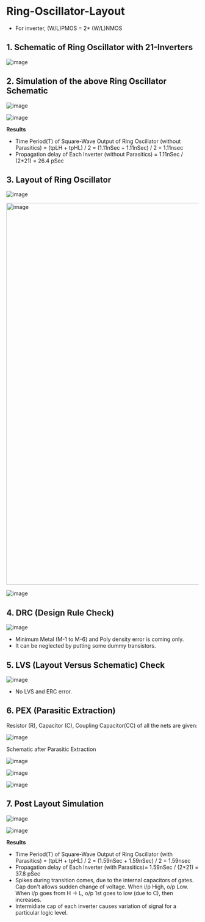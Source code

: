 # Ring-Oscillator-Layout

* For inverter, (W/L)PMOS = 2* (W/L)NMOS
 
## 1.	Schematic of Ring Oscillator with 21-Inverters
  ![image](https://github.com/Sourav365/Ring-Oscillator-Layout/assets/49667585/8431ecf3-b02d-4fb6-84eb-8fdb9094013f)


## 2.	Simulation of the above Ring Oscillator Schematic 
  ![image](https://github.com/Sourav365/Ring-Oscillator-Layout/assets/49667585/4dc5d2c0-ab3e-4e39-a699-6b5de7472d0e)

  ![image](https://github.com/Sourav365/Ring-Oscillator-Layout/assets/49667585/6e4e2d0a-b123-4e2f-8c4e-fe1e44e4cad8)


  **Results**
  * Time Period(T) of Square-Wave Output of Ring Oscillator (without Parasitics) = (tpLH + tpHL) / 2 = (1.11nSec + 1.11nSec) / 2 = 1.11nsec
  * Propagation delay of Each Inverter (without Parasitics) = 1.11nSec / (2*21) = 26.4 pSec

## 3. Layout of Ring Oscillator
  ![image](https://github.com/Sourav365/Ring-Oscillator-Layout/assets/49667585/e44d0c9a-6fb7-45ef-a357-a39fe200caf8)

  <img width="1000" alt="image" src="https://github.com/Sourav365/Ring-Oscillator-Layout/assets/49667585/1cc82f6e-d184-46a0-96c5-35566391c7f7">


  ![image](https://github.com/Sourav365/Ring-Oscillator-Layout/assets/49667585/2b13bbe2-b4a5-4ef6-b315-9895a31db146)

## 4. DRC (Design Rule Check)

  ![image](https://github.com/Sourav365/Ring-Oscillator-Layout/assets/49667585/985add90-ac86-4a0a-a06e-0ce94795ab8b)

  * Minimum Metal (M-1 to M-6) and Poly density error is coming only.
  * It can be neglected by putting some dummy transistors.

## 5. LVS (Layout Versus Schematic) Check
  ![image](https://github.com/Sourav365/Ring-Oscillator-Layout/assets/49667585/98e40dcc-c240-4f4a-8a65-1dc1ef3c19e0)

  * No LVS and ERC error.
    
## 6. PEX (Parasitic Extraction)
  Resistor (R), Capacitor (C), Coupling Capacitor(CC) of all the nets are given:
  
  ![image](https://github.com/Sourav365/Ring-Oscillator-Layout/assets/49667585/6731c195-c117-4438-933e-22d956eb4ede)

  Schematic after Parasitic Extraction
  
  ![image](https://github.com/Sourav365/Ring-Oscillator-Layout/assets/49667585/1f8959f0-e3f7-4c6f-8fb4-9a32c36b886a)

  ![image](https://github.com/Sourav365/Ring-Oscillator-Layout/assets/49667585/6e878d7f-a8c0-40e2-adc2-f9fc40d05ec3)

  ![image](https://github.com/Sourav365/Ring-Oscillator-Layout/assets/49667585/593d0875-e6ed-423f-ab63-91ed5a33d9d3)
  
## 7. Post Layout Simulation
  ![image](https://github.com/Sourav365/Ring-Oscillator-Layout/assets/49667585/4e91a6c9-7ee4-44b6-935e-c6b673ce8f39)

  ![image](https://github.com/Sourav365/Ring-Oscillator-Layout/assets/49667585/39ca951c-47aa-48ca-aae1-251cfd8c19cd)

  **Results**
  * Time Period(T) of Square-Wave Output of Ring Oscillator (with Parasitics) = (tpLH + tpHL) / 2 = (1.59nSec + 1.59nSec) / 2 = 1.59nsec
  * Propagation delay of Each Inverter (with Parasitics)= 1.59nSec / (2*21) = 37.8 pSec
  * Spikes during transition comes, due to the internal capacitors of gates. Cap don't allows sudden change of voltage. When i/p High, o/p Low. When i/p goes from H -> L, o/p 1st goes to low (due to C), then increases.
  * Intermidiate cap of each inverter causes variation of signal for a particular logic level.





